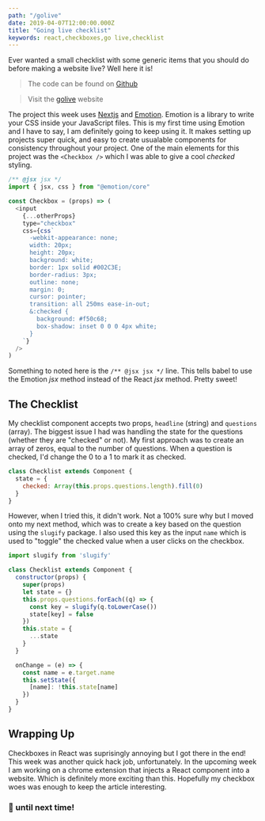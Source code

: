 ```yaml
---
path: "/golive"
date: 2019-04-07T12:00:00.000Z
title: "Going live checklist"
keywords: react,checkboxes,go live,checklist
---
```


Ever wanted a small checklist with some generic items that you should do before making a website live? Well here it is! 

> The code can be found on [Github](https://github.com/myweekinjs/golive)

> Visit the [golive](https://golive.hurricaneinteractive.now.sh/) website

The project this week uses [Nextjs](https://nextjs.org) and [Emotion](https://emotion.sh/docs/introduction). Emotion is a library to write your CSS inside your JavaScript files. This is my first time using Emotion and I have to say, I am definitely going to keep using it. It makes setting up projects super quick, and easy to create usualable components for consistency throughout your project. One of the main elements for this project was the `<Checkbox />` which I was able to give a cool *checked* styling.

```javascript
/** @jsx jsx */
import { jsx, css } from "@emotion/core"

const Checkbox = (props) => (
  <input
    {...otherProps}
    type="checkbox"
    css={css`
      -webkit-appearance: none;
      width: 20px;
      height: 20px;
      background: white;
      border: 1px solid #002C3E;
      border-radius: 3px;
      outline: none;
      margin: 0;
      cursor: pointer;
      transition: all 250ms ease-in-out;
      &:checked {
        background: #f50c68;
        box-shadow: inset 0 0 0 4px white;
      }
    `}
  />
)
```

Something to noted here is the `/** @jsx jsx */` line. This tells babel to use the Emotion *jsx* method instead of the React *jsx* method. Pretty sweet!

## The Checklist

My checklist component accepts two props, `headline` (string) and `questions` (array). The biggest issue I had was handling the state for the questions (whether they are "checked" or not). My first approach was to create an array of zeros, equal to the number of questions. When a question is checked, I'd change the 0 to a 1 to mark it as checked.

```javascript
class Checklist extends Component {
  state = {
    checked: Array(this.props.questions.length).fill(0)
  }
}
```

However, when I tried this, it didn't work. Not a 100% sure why but I moved onto my next method, which was to create a key based on the question using the `slugify` package. I also used this key as the input `name` which is used to "toggle" the checked value when a user clicks on the checkbox.

```javascript
import slugify from 'slugify'

class Checklist extends Component {
  constructor(props) {
    super(props)
    let state = {}
    this.props.questions.forEach((q) => {
      const key = slugify(q.toLowerCase())
      state[key] = false
    })
    this.state = {
      ...state
    }
  }

  onChange = (e) => {
    const name = e.target.name
    this.setState({
      [name]: !this.state[name]
    })
  }
}
```

## Wrapping Up

Checkboxes in React was suprisingly annoying but I got there in the end! This week was another quick hack job, unfortunately. In the upcoming week I am working on a chrome extension that injects a React component into a website. Which is definitely more exciting than this. Hopefully my checkbox woes was enough to keep the article interesting.

### 👋 until next time!